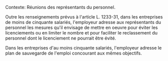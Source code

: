 Contexte: Réunions des représentants du personnel.

Outre les renseignements prévus à l'article L. 1233-31, dans les entreprises de moins de cinquante salariés, l'employeur adresse aux représentants du personnel les mesures qu'il envisage de mettre en oeuvre pour éviter les licenciements ou en limiter le nombre et pour faciliter le reclassement du personnel dont le licenciement ne pourrait être évité.

Dans les entreprises d'au moins cinquante salariés, l'employeur adresse le plan de sauvegarde de l'emploi concourant aux mêmes objectifs.